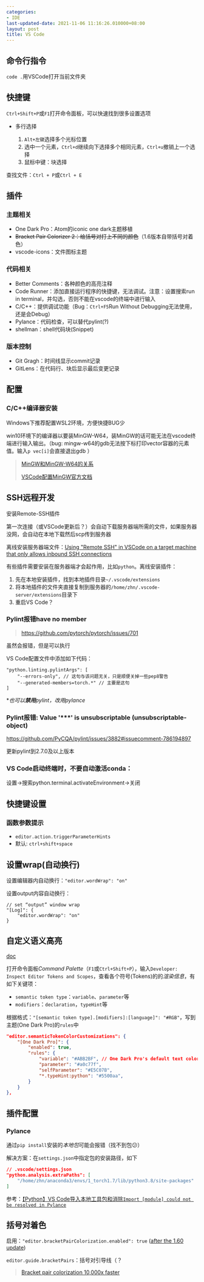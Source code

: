 ```yaml
---
categories:
- IDE
last-updated-date: 2021-11-06 11:16:26.010000+08:00
layout: post
title: VS Code
---
```


## 命令行指令

`code .`用VSCode打开当前文件夹

## 快捷键

`Ctrl+Shift+P`或`F1`打开命令面板，可以快速找到很多设置选项

- 多行选择

  1. `Alt+左键`选择多个光标位置
  2. 选中一个元素，`Ctrl+d`继续向下选择多个相同元素，`Ctrl+u`撤销上一个选择
  3. 鼠标中键：块选择

查找文件：`Ctrl + P`或`Ctrl + E`

## 插件

### 主题相关

- One Dark Pro：Atom的iconic one dark主题移植
- ~~Bracket Pair Colorizer 2：给括号对打上不同的颜色~~（1.6版本自带括号对着色）
- vscode-icons：文件图标主题

### 代码相关

- Better Comments：各种颜色的高亮注释
- Code Runner：添加直接运行程序的快捷键，无法调试。注意：设置搜索run in terminal，并勾选，否则不能在vscode的终端中进行输入
- C/C++：提供调试功能（Bug：`Ctrl+F5`Run Without Debugging无法使用，还是会Debug）
- Pylance：代码检查，可以替代pylint(?)
- shellman：shell代码块(Snippet)

### 版本控制

* Git Gragh：时间线显示commit记录
* GitLens：在代码行、块后显示最后变更记录

## 配置

### C/C++编译器安装

Windows下推荐配置WSL2环境，方便快捷BUG少

win10环境下的编译器以要装MinGW-W64，装MinGW的话可能无法在vscode终端进行输入输出。（bug: mingw-w64的gdb无法按下标打印vector容器的元素值。输入`p vec[i]`会直接退出gdb ）

> [MinGW和MinGW-W64的关系](https://blog.csdn.net/whatday/article/details/87113007)
>
> [VSCode配置MinGW官方文档](https://code.visualstudio.com/docs/cpp/config-mingw)

## SSH远程开发

安装Remote-SSH插件

第一次连接（或VSCode更新后？）会自动下载服务器端所需的文件，如果服务器没网，会自动在本地下载然后scp传到服务器

离线安装服务器端文件：[Using "Remote SSH" in VSCode on a target machine that only allows inbound SSH connections](https://stackoverflow.com/questions/56718453/using-remote-ssh-in-vscode-on-a-target-machine-that-only-allows-inbound-ssh-co/56781109#56781109)

有些插件需要安装在服务器端才会起作用，比如`python`。离线安装插件：

1. 先在本地安装插件，找到本地插件目录`~/.vscode/extensions`
2. 将本地插件的文件夹直接复制到服务器的`/home/zhn/.vscode-server/extensions`目录下
3. 重启VS Code？

### Pylint报错have no member

> <https://github.com/pytorch/pytorch/issues/701>

虽然会报错，但是可以执行

VS Code配置文件中添加如下代码：

```
"python.linting.pylintArgs": [
	"--errors-only", // 这句与该问题无关，只是顺便关掉一些pep8警告
	"--generated-members=torch.*" // 主要是这句
]
```

\**也可以**禁用**pylint，改用pylance*

### Pylint报错: Value '***' is unsubscriptable (unsubscriptable-object)

<https://github.com/PyCQA/pylint/issues/3882#issuecomment-786194897>

更新pylint到2.7.0及以上版本

### VS Code启动终端时，不要自动激活conda：

设置->搜索python.terminal.activateEnvironment->关闭

## 快捷键设置

### 函数参数提示

- `editor.action.triggerParameterHints`
- 默认: `ctrl+shift+space`

## 设置wrap(自动换行)

设置编辑器内自动换行：`"editor.wordWrap": "on"`

设置output内容自动换行：

```
// set “output” window wrap
"[Log]": {
    "editor.wordWrap": "on"
}
```

## 自定义语义高亮

[doc](https://code.visualstudio.com/blogs/2017/02/08/syntax-highlighting-optimizations#_new-textmate-scope-inspector-widget)

打开命令面板*Command Palette*（`F1`或`Ctrl+Shift+P`），输入`Developer: Inspect Editor Tokens and Scopes`，查看各个符号(Tokens)的的*渲染信息*，有如下关键项：

- `semantic token type`：`variable`、`parameter`等
- `modifiers`：`declaration`，`typeHint`等

根据格式：`"[semantic token type].[modifiers]:[language]": "#RGB"`，写到主题(One Dark Pro)的`rules`中

```json
"editor.semanticTokenColorCustomizations": {
    "[One Dark Pro]": {
        "enabled": true,
        "rules": {
            "variable": "#ABB2BF", // One Dark Pro's default text color
            "parameter": "#a0c77f",
            "selfParameter": "#E5C07B",
            "*.typeHint:python": "#5500aa",
        }
	}
},
```

## 插件配置

### Pylance

通过`pip install`安装的*本地包*可能会报错（找不到包:confused:）

解决方案：在`settings.json`中指定包的安装路径，如下

```json
// .vscode/settings.json
"python.analysis.extraPaths": [
    "/home/zhn/anaconda3/envs/1_torch1.7/lib/python3.8/site-packages"
]
```

参考：[【Python】VS Code导入本地工具包和消除`Import [module] could not be resolved in Pylance`](https://blog.csdn.net/DynastyRumble/article/details/109680796)

## 括号对着色

启用：`"editor.bracketPairColorization.enabled": true` ([after the 1.60 update](https://code.visualstudio.com/updates/v1_60#_high-performance-bracket-pair-colorization))

`editor.guide.bracketPairs`：括号对引导线（？

> [Bracket pair colorization 10,000x faster](https://code.visualstudio.com/blogs/2021/09/29/bracket-pair-colorization)